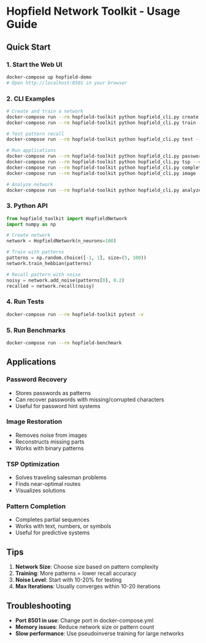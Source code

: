 # Hopfield Network Toolkit - Usage Guide

## Quick Start

### 1. Start the Web UI
```bash
docker-compose up hopfield-demo
# Open http://localhost:8501 in your browser
```

### 2. CLI Examples

```bash
# Create and train a network
docker-compose run --rm hopfield-toolkit python hopfield_cli.py create --size 100
docker-compose run --rm hopfield-toolkit python hopfield_cli.py train --patterns 5 --save

# Test pattern recall
docker-compose run --rm hopfield-toolkit python hopfield_cli.py test --noise 0.1

# Run applications
docker-compose run --rm hopfield-toolkit python hopfield_cli.py password --length 8
docker-compose run --rm hopfield-toolkit python hopfield_cli.py tsp --cities 5
docker-compose run --rm hopfield-toolkit python hopfield_cli.py completion --length 10
docker-compose run --rm hopfield-toolkit python hopfield_cli.py image --size 32

# Analyze network
docker-compose run --rm hopfield-toolkit python hopfield_cli.py analyze
```

### 3. Python API

```python
from hopfield_toolkit import HopfieldNetwork
import numpy as np

# Create network
network = HopfieldNetwork(n_neurons=100)

# Train with patterns
patterns = np.random.choice([-1, 1], size=(5, 100))
network.train_hebbian(patterns)

# Recall pattern with noise
noisy = network.add_noise(patterns[0], 0.2)
recalled = network.recall(noisy)
```

### 4. Run Tests
```bash
docker-compose run --rm hopfield-toolkit pytest -v
```

### 5. Run Benchmarks
```bash
docker-compose run --rm hopfield-benchmark
```

## Applications

### Password Recovery
- Stores passwords as patterns
- Can recover passwords with missing/corrupted characters
- Useful for password hint systems

### Image Restoration
- Removes noise from images
- Reconstructs missing parts
- Works with binary patterns

### TSP Optimization
- Solves traveling salesman problems
- Finds near-optimal routes
- Visualizes solutions

### Pattern Completion
- Completes partial sequences
- Works with text, numbers, or symbols
- Useful for predictive systems

## Tips

1. **Network Size**: Choose size based on pattern complexity
2. **Training**: More patterns = lower recall accuracy
3. **Noise Level**: Start with 10-20% for testing
4. **Max Iterations**: Usually converges within 10-20 iterations

## Troubleshooting

- **Port 8501 in use**: Change port in docker-compose.yml
- **Memory issues**: Reduce network size or pattern count
- **Slow performance**: Use pseudoinverse training for large networks